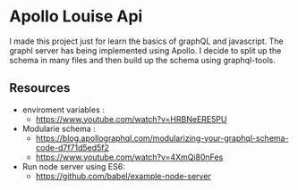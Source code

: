 # Apollo Louise Api
I made this project just for learn the basics of graphQL and javascript. 
The graphl server has being implemented using Apollo.
I decide to split up the schema in many files and then build up the schema using graphql-tools.

## Resources
* enviroment variables : 
    - https://www.youtube.com/watch?v=HRBNeERE5PU
* Modularie schema : 
    - https://blog.apollographql.com/modularizing-your-graphql-schema-code-d7f71d5ed5f2
    - https://www.youtube.com/watch?v=4XmQi80nFes
* Run node server using ES6:
    - https://github.com/babel/example-node-server
